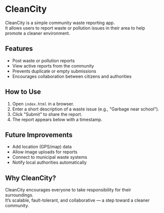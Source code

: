 # CleanCity

CleanCity is a simple community waste reporting app.  
It allows users to report waste or pollution issues in their area to help promote a cleaner environment.

## Features
- Post waste or pollution reports
- View active reports from the community
- Prevents duplicate or empty submissions
- Encourages collaboration between citizens and authorities

## How to Use
1. Open `index.html` in a browser.
2. Enter a short description of a waste issue (e.g., "Garbage near school").
3. Click "Submit" to share the report.
4. The report appears below with a timestamp.

## Future Improvements
- Add location (GPS/map) data
- Allow image uploads for reports
- Connect to municipal waste systems
- Notify local authorities automatically

## Why CleanCity?
CleanCity encourages everyone to take responsibility for their surroundings.  
It’s scalable, fault-tolerant, and collaborative — a step toward a cleaner community.
